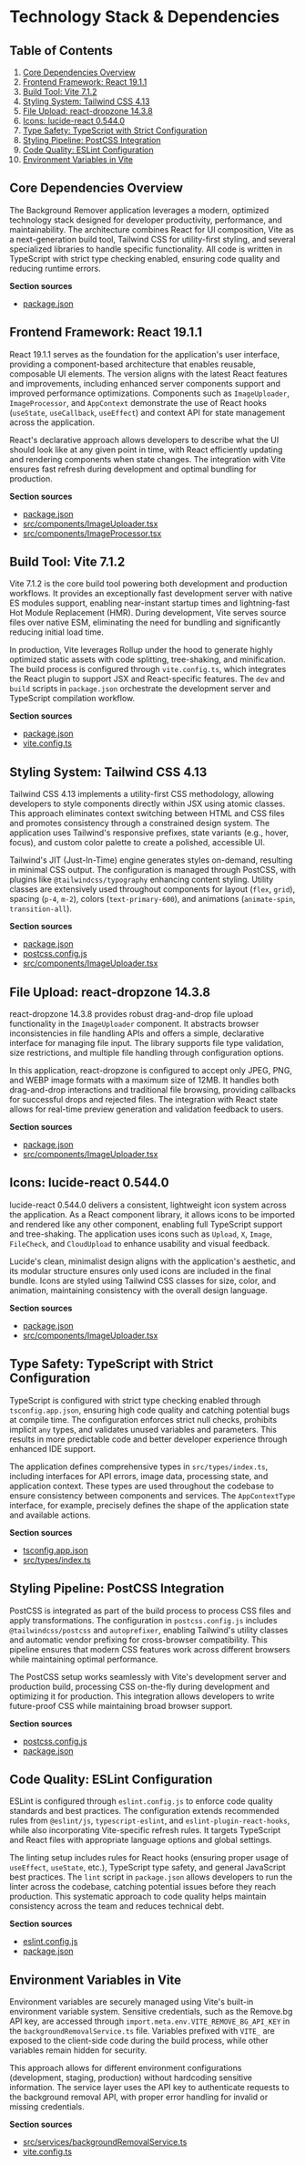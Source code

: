 # Technology Stack & Dependencies

## Table of Contents
1. [Core Dependencies Overview](#core-dependencies-overview)
2. [Frontend Framework: React 19.1.1](#frontend-framework-react-1911)
3. [Build Tool: Vite 7.1.2](#build-tool-vite-712)
4. [Styling System: Tailwind CSS 4.13](#styling-system-tailwind-css-413)
5. [File Upload: react-dropzone 14.3.8](#file-upload-react-dropzone-1438)
6. [Icons: lucide-react 0.544.0](#icons-lucide-react-05440)
7. [Type Safety: TypeScript with Strict Configuration](#type-safety-typescript-with-strict-configuration)
8. [Styling Pipeline: PostCSS Integration](#styling-pipeline-postcss-integration)
9. [Code Quality: ESLint Configuration](#code-quality-eslint-configuration)
10. [Environment Variables in Vite](#environment-variables-in-vite)

## Core Dependencies Overview

The Background Remover application leverages a modern, optimized technology stack designed for developer productivity, performance, and maintainability. The architecture combines React for UI composition, Vite as a next-generation build tool, Tailwind CSS for utility-first styling, and several specialized libraries to handle specific functionality. All code is written in TypeScript with strict type checking enabled, ensuring code quality and reducing runtime errors.

**Section sources**
- [package.json](../../package.json#L1-L36)

## Frontend Framework: React 19.1.1

React 19.1.1 serves as the foundation for the application's user interface, providing a component-based architecture that enables reusable, composable UI elements. The version aligns with the latest React features and improvements, including enhanced server components support and improved performance optimizations. Components such as `ImageUploader`, `ImageProcessor`, and `AppContext` demonstrate the use of React hooks (`useState`, `useCallback`, `useEffect`) and context API for state management across the application.

React's declarative approach allows developers to describe what the UI should look like at any given point in time, with React efficiently updating and rendering components when state changes. The integration with Vite ensures fast refresh during development and optimal bundling for production.

**Section sources**
- [package.json](../../package.json#L14-L15)
- [src/components/ImageUploader.tsx](../../src/components/ImageUploader.tsx#L1-L203)
- [src/components/ImageProcessor.tsx](../../src/components/ImageProcessor.tsx#L1-L185)

## Build Tool: Vite 7.1.2

Vite 7.1.2 is the core build tool powering both development and production workflows. It provides an exceptionally fast development server with native ES modules support, enabling near-instant startup times and lightning-fast Hot Module Replacement (HMR). During development, Vite serves source files over native ESM, eliminating the need for bundling and significantly reducing initial load time.

In production, Vite leverages Rollup under the hood to generate highly optimized static assets with code splitting, tree-shaking, and minification. The build process is configured through `vite.config.ts`, which integrates the React plugin to support JSX and React-specific features. The `dev` and `build` scripts in `package.json` orchestrate the development server and TypeScript compilation workflow.

**Section sources**
- [package.json](../../package.json#L30-L33)
- [vite.config.ts](../../vite.config.ts#L1-L7)

## Styling System: Tailwind CSS 4.13

Tailwind CSS 4.13 implements a utility-first CSS methodology, allowing developers to style components directly within JSX using atomic classes. This approach eliminates context switching between HTML and CSS files and promotes consistency through a constrained design system. The application uses Tailwind's responsive prefixes, state variants (e.g., hover, focus), and custom color palette to create a polished, accessible UI.

Tailwind's JIT (Just-In-Time) engine generates styles on-demand, resulting in minimal CSS output. The configuration is managed through PostCSS, with plugins like `@tailwindcss/typography` enhancing content styling. Utility classes are extensively used throughout components for layout (`flex`, `grid`), spacing (`p-4`, `m-2`), colors (`text-primary-600`), and animations (`animate-spin`, `transition-all`).

**Section sources**
- [package.json](../../package.json#L10-L11)
- [postcss.config.js](../../postcss.config.js#L1-L5)
- [src/components/ImageUploader.tsx](../../src/components/ImageUploader.tsx#L150-L200)

## File Upload: react-dropzone 14.3.8

react-dropzone 14.3.8 provides robust drag-and-drop file upload functionality in the `ImageUploader` component. It abstracts browser inconsistencies in file handling APIs and offers a simple, declarative interface for managing file input. The library supports file type validation, size restrictions, and multiple file handling through configuration options.

In this application, react-dropzone is configured to accept only JPEG, PNG, and WEBP image formats with a maximum size of 12MB. It handles both drag-and-drop interactions and traditional file browsing, providing callbacks for successful drops and rejected files. The integration with React state allows for real-time preview generation and validation feedback to users.

**Section sources**
- [package.json](../../package.json#L13)
- [src/components/ImageUploader.tsx](../../src/components/ImageUploader.tsx#L1-L203)

## Icons: lucide-react 0.544.0

lucide-react 0.544.0 delivers a consistent, lightweight icon system across the application. As a React component library, it allows icons to be imported and rendered like any other component, enabling full TypeScript support and tree-shaking. The application uses icons such as `Upload`, `X`, `Image`, `FileCheck`, and `CloudUpload` to enhance usability and visual feedback.

Lucide's clean, minimalist design aligns with the application's aesthetic, and its modular structure ensures only used icons are included in the final bundle. Icons are styled using Tailwind CSS classes for size, color, and animation, maintaining consistency with the overall design language.

**Section sources**
- [package.json](../../package.json#L12)
- [src/components/ImageUploader.tsx](../../src/components/ImageUploader.tsx#L3-L4)

## Type Safety: TypeScript with Strict Configuration

TypeScript is configured with strict type checking enabled through `tsconfig.app.json`, ensuring high code quality and catching potential bugs at compile time. The configuration enforces strict null checks, prohibits implicit `any` types, and validates unused variables and parameters. This results in more predictable code and better developer experience through enhanced IDE support.

The application defines comprehensive types in `src/types/index.ts`, including interfaces for API errors, image data, processing state, and application context. These types are used throughout the codebase to ensure consistency between components and services. The `AppContextType` interface, for example, precisely defines the shape of the application state and available actions.

**Section sources**
- [tsconfig.app.json](../../tsconfig.app.json#L1-L27)
- [src/types/index.ts](../../src/types/index.ts#L1-L50)

## Styling Pipeline: PostCSS Integration

PostCSS is integrated as part of the build process to process CSS files and apply transformations. The configuration in `postcss.config.js` includes `@tailwindcss/postcss` and `autoprefixer`, enabling Tailwind's utility classes and automatic vendor prefixing for cross-browser compatibility. This pipeline ensures that modern CSS features work across different browsers while maintaining optimal performance.

The PostCSS setup works seamlessly with Vite's development server and production build, processing CSS on-the-fly during development and optimizing it for production. This integration allows developers to write future-proof CSS while maintaining broad browser support.

**Section sources**
- [postcss.config.js](../../postcss.config.js#L1-L5)
- [package.json](../../package.json#L9-L10)

## Code Quality: ESLint Configuration

ESLint is configured through `eslint.config.js` to enforce code quality standards and best practices. The configuration extends recommended rules from `@eslint/js`, `typescript-eslint`, and `eslint-plugin-react-hooks`, while also incorporating Vite-specific refresh rules. It targets TypeScript and React files with appropriate language options and global settings.

The linting setup includes rules for React hooks (ensuring proper usage of `useEffect`, `useState`, etc.), TypeScript type safety, and general JavaScript best practices. The `lint` script in `package.json` allows developers to run the linter across the codebase, catching potential issues before they reach production. This systematic approach to code quality helps maintain consistency across the team and reduces technical debt.

**Section sources**
- [eslint.config.js](../../eslint.config.js#L1-L23)
- [package.json](../../package.json#L32)

## Environment Variables in Vite

Environment variables are securely managed using Vite's built-in environment variable system. Sensitive credentials, such as the Remove.bg API key, are accessed through `import.meta.env.VITE_REMOVE_BG_API_KEY` in the `backgroundRemovalService.ts` file. Variables prefixed with `VITE_` are exposed to the client-side code during the build process, while other variables remain hidden for security.

This approach allows for different environment configurations (development, staging, production) without hardcoding sensitive information. The service layer uses the API key to authenticate requests to the background removal API, with proper error handling for invalid or missing credentials.

**Section sources**
- [src/services/backgroundRemovalService.ts](../../src/services/backgroundRemovalService.ts#L5-L135)
- [vite.config.ts](../../vite.config.ts#L1-L7)